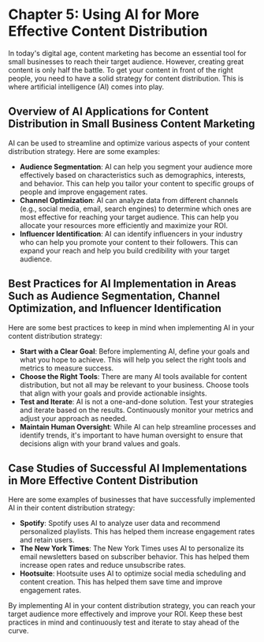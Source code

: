 Chapter 5: Using AI for More Effective Content Distribution
===========================================================

In today's digital age, content marketing has become an essential tool for small businesses to reach their target audience. However, creating great content is only half the battle. To get your content in front of the right people, you need to have a solid strategy for content distribution. This is where artificial intelligence (AI) comes into play.

Overview of AI Applications for Content Distribution in Small Business Content Marketing
----------------------------------------------------------------------------------------

AI can be used to streamline and optimize various aspects of your content distribution strategy. Here are some examples:

* **Audience Segmentation**: AI can help you segment your audience more effectively based on characteristics such as demographics, interests, and behavior. This can help you tailor your content to specific groups of people and improve engagement rates.
* **Channel Optimization**: AI can analyze data from different channels (e.g., social media, email, search engines) to determine which ones are most effective for reaching your target audience. This can help you allocate your resources more efficiently and maximize your ROI.
* **Influencer Identification**: AI can identify influencers in your industry who can help you promote your content to their followers. This can expand your reach and help you build credibility with your target audience.

Best Practices for AI Implementation in Areas Such as Audience Segmentation, Channel Optimization, and Influencer Identification
--------------------------------------------------------------------------------------------------------------------------------

Here are some best practices to keep in mind when implementing AI in your content distribution strategy:

* **Start with a Clear Goal**: Before implementing AI, define your goals and what you hope to achieve. This will help you select the right tools and metrics to measure success.
* **Choose the Right Tools**: There are many AI tools available for content distribution, but not all may be relevant to your business. Choose tools that align with your goals and provide actionable insights.
* **Test and Iterate**: AI is not a one-and-done solution. Test your strategies and iterate based on the results. Continuously monitor your metrics and adjust your approach as needed.
* **Maintain Human Oversight**: While AI can help streamline processes and identify trends, it's important to have human oversight to ensure that decisions align with your brand values and goals.

Case Studies of Successful AI Implementations in More Effective Content Distribution
------------------------------------------------------------------------------------

Here are some examples of businesses that have successfully implemented AI in their content distribution strategy:

* **Spotify**: Spotify uses AI to analyze user data and recommend personalized playlists. This has helped them increase engagement rates and retain users.
* **The New York Times**: The New York Times uses AI to personalize its email newsletters based on subscriber behavior. This has helped them increase open rates and reduce unsubscribe rates.
* **Hootsuite**: Hootsuite uses AI to optimize social media scheduling and content creation. This has helped them save time and improve engagement rates.

By implementing AI in your content distribution strategy, you can reach your target audience more effectively and improve your ROI. Keep these best practices in mind and continuously test and iterate to stay ahead of the curve.
